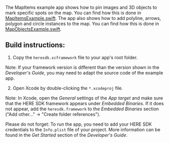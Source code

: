 The MapItems example app shows how to pin images and 3D objects to mark specific spots on the map. You can find how this is done in [MapItemsExample.swift](MapItems/MapItemsExample.swift). The app also shows how to add polyline, arrows, polygon and circle instances to the map. You can find how this is done in [MapObjectsExample.swift](MapItems/MapObjectsExample.swift).

Build instructions:
-------------------

1) Copy the `heresdk.xcframework` file to your app's root folder.

Note: If your framework version is different than the version shown in the _Developer's Guide_, you may need to adapt the source code of the example app.

2) Open Xcode by double-clicking the `*.xcodeproj` file.

Note: In Xcode, open the _General_ settings of the _App target_ and make sure that the HERE SDK framework appears under _Embedded Binaries_. If it does not appear, add the `heresdk.framework` to the _Embedded Binaries_ section ("Add other..." -> "Create folder references").

Please do not forget: To run the app, you need to add your HERE SDK credentials to the `Info.plist` file of your project. More information can be found in the _Get Started_ section of the _Developer's Guide_.
